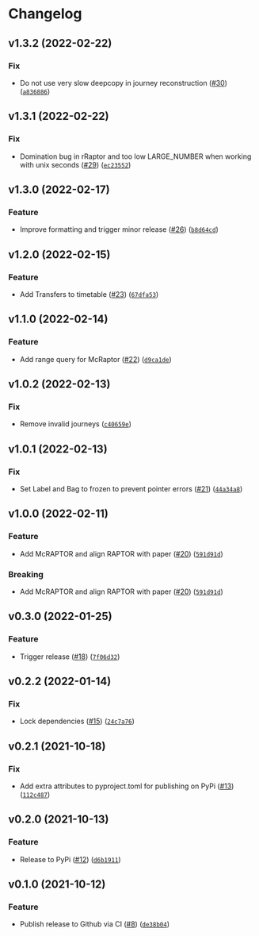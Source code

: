 # Changelog

<!--next-version-placeholder-->

## v1.3.2 (2022-02-22)
### Fix
* Do not use very slow deepcopy in journey reconstruction ([#30](https://github.com/lmeulen/pyraptor/issues/30)) ([`a836886`](https://github.com/lmeulen/pyraptor/commit/a8368864a8022adcaae56d627cb68f0973a44608))

## v1.3.1 (2022-02-22)
### Fix
* Domination bug in rRaptor and too low LARGE_NUMBER when working with unix seconds ([#29](https://github.com/lmeulen/pyraptor/issues/29)) ([`ec23552`](https://github.com/lmeulen/pyraptor/commit/ec23552653eb7faa5d5e7f986068f72489c8afe4))

## v1.3.0 (2022-02-17)
### Feature
* Improve formatting and trigger minor release ([#26](https://github.com/lmeulen/pyraptor/issues/26)) ([`b8d64cd`](https://github.com/lmeulen/pyraptor/commit/b8d64cdd8d9f0c6b0bd2b141dc4f2e2ce2e7d8cd))

## v1.2.0 (2022-02-15)
### Feature
* Add Transfers to timetable ([#23](https://github.com/lmeulen/pyraptor/issues/23)) ([`67dfa53`](https://github.com/lmeulen/pyraptor/commit/67dfa5373ccb2801fe22ba0429d1557f71b10d8d))

## v1.1.0 (2022-02-14)
### Feature
* Add range query for McRaptor ([#22](https://github.com/lmeulen/pyraptor/issues/22)) ([`d9ca1de`](https://github.com/lmeulen/pyraptor/commit/d9ca1de8533780abeaede2c300031284626d1084))

## v1.0.2 (2022-02-13)
### Fix
* Remove invalid journeys ([`c40659e`](https://github.com/lmeulen/pyraptor/commit/c40659e932edd901ae9a9684012578d1d6052de3))

## v1.0.1 (2022-02-13)
### Fix
* Set Label and Bag to frozen to prevent pointer errors ([#21](https://github.com/lmeulen/pyraptor/issues/21)) ([`44a34a8`](https://github.com/lmeulen/pyraptor/commit/44a34a886cefc0b00fa6cf9168ee89ae3ae68589))

## v1.0.0 (2022-02-11)
### Feature
* Add McRAPTOR and align RAPTOR with paper ([#20](https://github.com/lmeulen/pyraptor/issues/20)) ([`591d91d`](https://github.com/lmeulen/pyraptor/commit/591d91d778574ee155dda8945a8473e69a1ffe77))

### Breaking
* Add McRAPTOR and align RAPTOR with paper ([#20](https://github.com/lmeulen/pyraptor/issues/20)) ([`591d91d`](https://github.com/lmeulen/pyraptor/commit/591d91d778574ee155dda8945a8473e69a1ffe77))

## v0.3.0 (2022-01-25)
### Feature
* Trigger release ([#18](https://github.com/lmeulen/pyraptor/issues/18)) ([`7f06d32`](https://github.com/lmeulen/pyraptor/commit/7f06d326b6a1903792742356a52bed9150a14ba5))

## v0.2.2 (2022-01-14)
### Fix
* Lock dependencies ([#15](https://github.com/lmeulen/pyraptor/issues/15)) ([`24c7a76`](https://github.com/lmeulen/pyraptor/commit/24c7a760cfef381234273619305992287f6bba29))

## v0.2.1 (2021-10-18)
### Fix
* Add extra attributes to pyproject.toml for publishing on PyPi ([#13](https://github.com/lmeulen/pyraptor/issues/13)) ([`112c487`](https://github.com/lmeulen/pyraptor/commit/112c487da984f5eff57dacb0231a6eb654989da3))

## v0.2.0 (2021-10-13)
### Feature
* Release to PyPi ([#12](https://github.com/lmeulen/pyraptor/issues/12)) ([`d6b1911`](https://github.com/lmeulen/pyraptor/commit/d6b1911f39d32386dfdf3ef471ec888ef7f1b512))

## v0.1.0 (2021-10-12)
### Feature
* Publish release to Github via CI ([#8](https://github.com/lmeulen/pyraptor/issues/8)) ([`de38b04`](https://github.com/lmeulen/pyraptor/commit/de38b04614e8836088400da7005a23ed41b90cd5))
